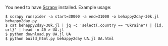 You need to have [Scrapy](https://scrapy.org/) installed. Example usage:

```
$ scrapy runspider -a start=30000 -a end=31000 -o behappy2day-30k.jl behappy2day.py
$ cat behappy2day-30k.jl | jq -c 'select(.country == "Ukraine") | {id, url}' | head -n 40 > UA.jl
$ python download.py UA.jl UA
$ python build_html.py behappy2day UA.jl UA.html
```
